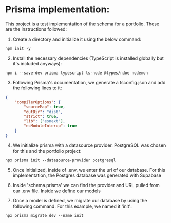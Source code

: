 # Prisma implementation: #

This project is a test implementation of the schema for a portfolio. These are the instructions followed:

1. Create a directory and initialize it using the below command:

`npm init -y`

2. Install the necessary dependencies (TypeScript is installed globally but it's included anyways):

`npm i --save-dev prisma typescript ts-node @types/ndoe nodemon`

3. Following Prisma's documentation, we generate a tsconfig.json and add the following lines to it:

```json
{
    "compilerOptions": {
        "sourceMap": true,
        "outDir": "dist",
        "strict": true,
        "lib": ["esnext"],
        "esModuleInterop": true
    }
}
```

4. We initialize prisma with a datasource provider. PostgreSQL was chosen for this and the portfolio project:

`npx prisma init --datasource-provider postgresql`

5. Once initialized, inside of .env, we enter the url of our database. For this implementation, the Postgres database was generated with Supabase

6. Inside 'schema.prisma' we can find the provider and URL pulled from our .env file. Inside we define our models

7. Once a model is defined, we migrate our database by using the following command. For this example, we named it 'init':

`npx prisma migrate dev --name init`